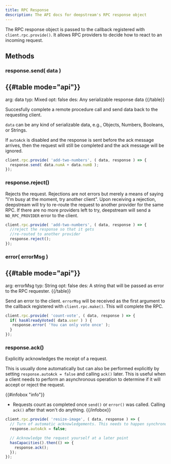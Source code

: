 ```yaml
---
title: RPC Response
description: The API docs for deepstream's RPC response object
---
```


The RPC response object is passed to the callback registered with `client.rpc.provide()`. It allows RPC providers to decide how to react to an incoming request.

## Methods

### response.send( data )
{{#table mode="api"}}
-
  arg: data
  typ: Mixed
  opt: false
  des: Any serializable response data
{{/table}}

Succesfully complete a remote procedure call and send data back to the requesting client.

`data` can be any kind of serializable data, e.g., Objects, Numbers, Booleans, or Strings.

If `autoAck` is disabled and the response is sent before the ack message arrives, then the request will still be completed and the ack message will be ignored.

```javascript
client.rpc.provide( 'add-two-numbers', ( data, response ) => {
  response.send( data.numA + data.numB );
});
```

### response.reject()
Rejects the request. Rejections are not errors but merely a means of saying "I'm busy at the moment, try another client". Upon receiving a rejection, deepstream will try to re-route the request to another provider for the same RPC. If there are no more providers left to try, deepstream will send a `NO_RPC_PROVIDER` error to the client.

```javascript
client.rpc.provide( 'add-two-numbers', ( data, response ) => {
  //reject the response so that it gets
  //re-routed to another provider
  response.reject();
});
```

### error( errorMsg )
{{#table mode="api"}}
-
  arg: errorMsg
  typ: String
  opt: false
  des: A string that will be passed as error to the RPC requester.
{{/table}}

Send an error to the client. `errorMsg` will be received as the first argument to the callback registered with `client.rpc.make()`. This will complete the RPC.

```javascript
client.rpc.provide( 'count-vote', ( data, response ) => {
  if( hasAlreadyVoted( data.user ) ) {
   response.error( 'You can only vote once' );
  }
});
```

### response.ack()
Explicitly acknowledges the receipt of a request.

This is usually done automatically but can also be performed explicitly by setting `response.autoAck = false` and calling `ack()` later. This is useful when a client needs to perform an asynchronous operation to determine if it will accept or reject the request.

{{#infobox "info"}}
- Requests count as completed once `send()` or `error()` was called. Calling `ack()` after that won't do anything.
{{/infobox}}

```javascript
client.rpc.provide( 'resize-image', ( data, response ) => {
  // Turn of automatic acknowledgements. This needs to happen synchronously
  response.autoAck = false;

  // Acknowledge the request yourself at a later point
  hasCapacities().then(() => {
    response.ack();
  });
});
```
